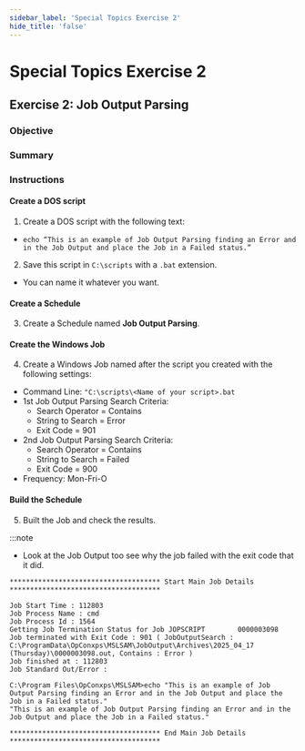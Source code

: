 ```yaml
---
sidebar_label: 'Special Topics Exercise 2'
hide_title: 'false'
---
```


<head>
  <meta name="robots" content="noindex, nofollow" />
</head>

# Special Topics Exercise 2
 
## Exercise 2: Job Output Parsing
 
### Objective
 

 
### Summary
 

 
### Instructions
 
#### Create a DOS script

1.	Create a DOS script with the following text:
  * ```echo “This is an example of Job Output Parsing finding an Error and in the Job Output and place the Job in a Failed status.”```
2. Save this script in ```C:\scripts``` with a ```.bat``` extension.
  * You can name it whatever you want.

#### Create a Schedule

3.	Create a Schedule named **Job Output Parsing**. 

#### Create the Windows Job

4.	Create a Windows Job named after the script you created with the following settings:
  * Command Line: ```"C:\scripts\<Name of your script>.bat``` 
  * 1st Job Output Parsing Search Criteria: 
    * Search Operator = Contains
    * String to Search = Error
    * Exit Code = 901
  * 2nd Job Output Parsing Search Criteria: 
    * Search Operator = Contains
    * String to Search = Failed
    * Exit Code = 900
  * Frequency: Mon-Fri-O

#### Build the Schedule

5.	Built the Job and check the results.

:::note

* Look at the Job Output too see why the job failed with the exit code that it did.

```
************************************* Start Main Job Details *************************************

Job Start Time : 112803
Job Process Name : cmd
Job Process Id : 1564
Getting Job Termination Status for Job JOPSCRIPT        0000003098
Job terminated with Exit Code : 901 ( JobOutputSearch : C:\ProgramData\OpConxps\MSLSAM\JobOutput\Archives\2025_04_17 (Thursday)\0000003098.out, Contains : Error ) 
Job finished at : 112803
Job Standard Out/Error : 

C:\Program Files\OpConxps\MSLSAM>echo "This is an example of Job Output Parsing finding an Error and in the Job Output and place the Job in a Failed status." 
"This is an example of Job Output Parsing finding an Error and in the Job Output and place the Job in a Failed status."

************************************* End Main Job Details *************************************
```